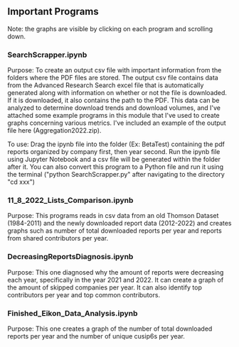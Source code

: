 ## Important Programs
Note: the graphs are visible by clicking on each program and scrolling down.

### SearchScrapper.ipynb

Purpose: To create an output csv file with important information from the folders where the PDF files are stored. The output csv file contains data from the Advanced Research Search excel file that is automatically generated along with information on whether or not the file is downloaded. If it is downloaded, it also contains the path to the PDF. This data can be analyzed to determine download trends and download volumes, and I've attached some example programs in this module that I've used to create graphs concerning various metrics. I've included an example of the output file here (Aggregation2022.zip).

To use: Drag the ipynb file into the folder (Ex: BetaTest) containing the pdf reports organized by company first, then year second. Run the ipynb file using Jupyter Notebook and a csv file will be generated within the folder after it. You can also convert this program to a Python file and run it using the terminal ("python SearchScrapper.py" after navigating to the directory "cd xxx")

### 11_8_2022_Lists_Comparison.ipynb

Purpose: This programs reads in csv data from an old Thomson Dataset (1984-2011) and the newly downloaded report data (2012-2022) and creates graphs such as number of total downloaded reports per year and reports from shared contributors per year.

### DecreasingReportsDiagnosis.ipynb

Purpose: This one diagnosed why the amount of reports were decreasing each year, specifically in the year 2021 and 2022. It can create a graph of the amount of skipped companies per year. It can also identify top contributors per year and top common contributors.

### Finished_Eikon_Data_Analysis.ipynb
Purpose: This one creates a graph of the number of total downloaded reports per year and the number of unique cusip6s per year.
